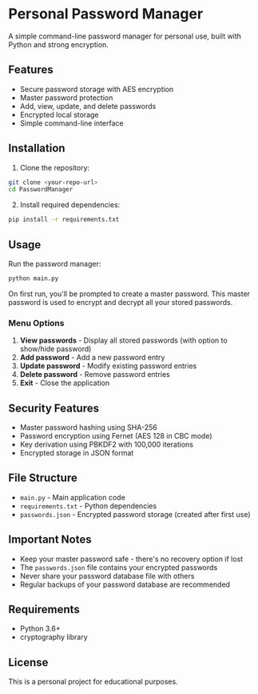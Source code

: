 # Personal Password Manager

A simple command-line password manager for personal use, built with Python and strong encryption.

## Features

- Secure password storage with AES encryption
- Master password protection
- Add, view, update, and delete passwords
- Encrypted local storage
- Simple command-line interface

## Installation

1. Clone the repository:
```bash
git clone <your-repo-url>
cd PasswordManager
```

2. Install required dependencies:
```bash
pip install -r requirements.txt
```

## Usage

Run the password manager:
```bash
python main.py
```

On first run, you'll be prompted to create a master password. This master password is used to encrypt and decrypt all your stored passwords.

### Menu Options

1. **View passwords** - Display all stored passwords (with option to show/hide password)
2. **Add password** - Add a new password entry
3. **Update password** - Modify existing password entries
4. **Delete password** - Remove password entries
5. **Exit** - Close the application

## Security Features

- Master password hashing using SHA-256
- Password encryption using Fernet (AES 128 in CBC mode)
- Key derivation using PBKDF2 with 100,000 iterations
- Encrypted storage in JSON format

## File Structure

- `main.py` - Main application code
- `requirements.txt` - Python dependencies
- `passwords.json` - Encrypted password storage (created after first use)

## Important Notes

- Keep your master password safe - there's no recovery option if lost
- The `passwords.json` file contains your encrypted passwords
- Never share your password database file with others
- Regular backups of your password database are recommended

## Requirements

- Python 3.6+
- cryptography library

## License

This is a personal project for educational purposes.